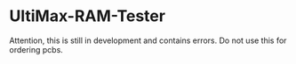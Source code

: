 # UltiMax-RAM-Tester
Attention, this is still in development and contains errors.
Do not use this for ordering pcbs.
